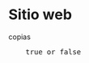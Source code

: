 <h1>Sitio web</h1>

<div class="zeroclipboard-container">
  copias
  <pre>
    true or false
  </pre>
</div>
